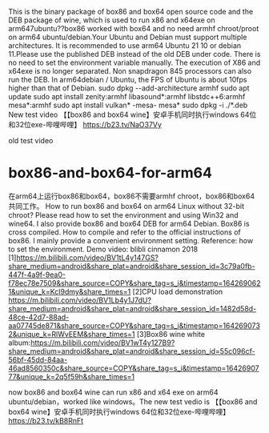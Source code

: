 This is the binary package of box86 and box64 open source code and the DEB package of wine, which is used to run x86 and x64exe on arm647ubuntu??box86 worked with box64 and no need armhf chroot/proot on arm64 ubuntu/debian.Your Ubuntu and Debian must support multiple architectures. It is recommended to use arm64 Ubuntu 21 10 or debian 11.Please use the published DEB instead of the old DEB under code. There is no need to set the environment variable manually. The execution of X86 and x64exe is no longer separated. Non snapdragon 845 processors can also run the DEB. In arm64debian / Ubuntu, the FPS of Ubuntu is about 10fps higher than that of Debian.
sudo dpkg --add-architecture armhf
sudo apt update
sudo apt install zenity:armhf libasound*:armhf libstdc++6:armhf mesa*:armhf
sudo apt install vulkan* -mesa- mesa*
sudo dpkg -i ./*.deb
New test video
【【box86 and box64 wine】安卓手机同时执行windows 64位和32位exe-哔哩哔哩】 https://b23.tv/NaO37Vy


old test video
# box86-and-box64-for-arm64
在arm64上运行box86和box64，box86不需要armhf chroot，box86和box64共同工作。
How to run box86 and box64 on arm64 Linux without 32-bit chroot? Please read how to set the environment and using Win32 and wine64. I also provide box86 and box64 DEB for arm64 Debian. Box86 is cross compiled. How to compile and refer to the official instructions of box86. I mainly provide a convenient environment setting. Reference: how to set the environment.
Demo video: blibli cinnamon 2018
[1]https://m.bilibili.com/video/BV1tL4y147GS?share_medium=android&share_plat=android&share_session_id=3c79a0fb-447f-4a9f-9ea0-f78ec78e7509&share_source=COPY&share_tag=s_i&timestamp=1642690621&unique_k=KcI9dmy&share_times=1
[2]CPU load demonstration
https://m.bilibili.com/video/BV1Lb4y1J7dU?share_medium=android&share_plat=android&share_session_id=1482d58d-48ce-42d7-88ad-aa07745de871&share_source=COPY&share_tag=s_i&timestamp=1642690732&unique_k=RlWvEEM&share_times=1
[3]Box86 wine white album:https://m.bilibili.com/video/BV1wT4y127B9?share_medium=android&share_plat=android&share_session_id=55c096cf-56bf-45dd-84aa-46ad8560350c&share_source=COPY&share_tag=s_i&timestamp=1642690777&unique_k=2q5f59h&share_times=1

now box86 and box64 wine can run x86 and x64 exe on arm64 ubuntu/debian，worked like windows。The new test vedio is
【【box86 and box64 wine】安卓手机同时执行windows 64位和32位exe-哔哩哔哩】 https://b23.tv/kB8RnFt
